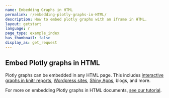 ```yaml
---
name: Embedding Graphs in HTML
permalink: r/embedding-plotly-graphs-in-HTML/
description: How to embed plotly graphs with an iframe in HTML.
layout: getstart
language: r
page_type: example_index
has_thumbnail: false
display_as: get_request
---
```


## Embed Plotly graphs in HTML

Plotly graphs can be embedded in any HTML page. This includes [interactive graphs in knitr reports](http://blog.plot.ly/post/106630252117/plot-with-ggplot2-and-plotly-within-knitr-reports), [Wordpress sites](https://wordpress.org/plugins/wp-plotly/), [Shiny Apps](https://github.com/chriddyp/plotly-shiny), blogs, and more.

For more on embedding Plotly graphs in HTML documents, [see our tutorial](https://plot.ly/how-to-embed-plotly-graphs-in-websites/).
